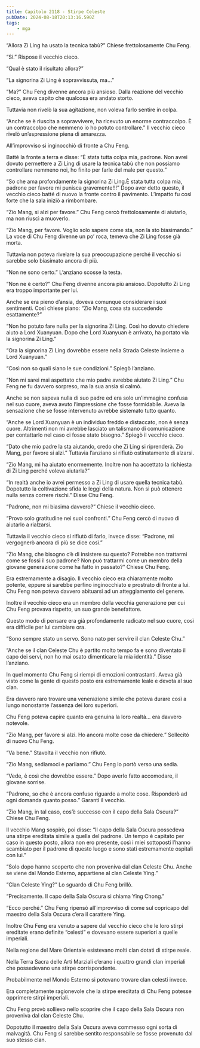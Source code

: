 ```yaml
---
title: Capitolo 2118 - Stirpe Celeste
pubDate: 2024-08-18T20:13:16.590Z
tags:
    - mga
---
```





“Allora Zi Ling ha usato la tecnica tabù?” Chiese frettolosamente Chu Feng.


“Sì.” Rispose il vecchio cieco.


“Qual è stato il risultato allora?”


“La signorina Zi Ling è sopravvissuta, ma…”

“Ma?” Chu Feng divenne ancora più ansioso. Dalla reazione del vecchio cieco, aveva capito che qualcosa era andato storto.


Tuttavia non rivelò la sua agitazione, non voleva farlo sentire in colpa.


“Anche se è riuscita a sopravvivere, ha ricevuto un enorme contraccolpo. È un contraccolpo che nemmeno io ho potuto controllare.” Il vecchio cieco rivelò un’espressione piena di amarezza.


All’improvviso si inginocchiò di fronte a Chu Feng.


Batté la fronte a terra e disse: “È stata tutta colpa mia, padrone. Non avrei dovuto permettere a Zi Ling di usare la tecnica tabù che non possiamo controllare nemmeno noi, ho finito per farle del male per questo.”


“So che ama profondamente la signorina Zi Ling.È stata tutta colpa mia, padrone per favore mi punisca gravemente!!!” Dopo aver detto questo, il vecchio cieco batté di nuovo la fronte contro il pavimento. L’impatto fu così forte che la sala iniziò a rimbombare.


“Zio Mang, si alzi per favore.” Chu Feng cercò frettolosamente di aiutarlo, ma non riuscì a muoverlo.


“Zio Mang, per favore. Voglio solo sapere come sta, non la sto biasimando.” La voce di Chu Feng divenne un po’ roca, temeva che Zi Ling fosse già morta.


Tuttavia non poteva rivelare la sua preoccupazione perché il vecchio si sarebbe solo biasimato ancora di più.


“Non ne sono certo.” L’anziano scosse la testa.


“Non ne è certo?” Chu Feng divenne ancora più ansioso. Dopotutto Zi Ling era troppo importante per lui.


Anche se era pieno d’ansia, doveva comunque considerare i suoi sentimenti. Così chiese piano: “Zio Mang, cosa sta succedendo esattamente?”


“Non ho potuto fare nulla per la signorina Zi Ling. Così ho dovuto chiedere aiuto a Lord Xuanyuan. Dopo che Lord Xuanyuan è arrivato, ha portato via la signorina Zi Ling.”


“Ora la signorina Zi Ling dovrebbe essere nella Strada Celeste insieme a Lord Xuanyuan.”


“Così non so quali siano le sue condizioni.” Spiegò l’anziano.


“Non mi sarei mai aspettato che mio padre avrebbe aiutato Zi Ling.” Chu Feng ne fu davvero sorpreso, ma la sua ansia si calmò.


Anche se non sapeva nulla di suo padre ed era solo un’immagine confusa nel suo cuore, aveva avuto l’impressione che fosse formidabile. Aveva la sensazione che se fosse intervenuto avrebbe sistemato tutto quanto.


“Anche se Lord Xuanyuan è un individuo freddo e distaccato, non è senza cuore. Altrimenti non mi avrebbe lasciato un talismano di comunicazione per contattarlo nel caso ci fosse stato bisogno.” Spiegò il vecchio cieco.


“Dato che mio padre la sta aiutando, credo che Zi Ling si riprenderà. Zio Mang, per favore si alzi.” Tuttavia l’anziano si rifiutò ostinatamente di alzarsi.


“Zio Mang, mi ha aiutato enormemente. Inoltre non ha accettato la richiesta di Zi Ling perché voleva aiutarla?”


“In realtà anche io avrei permesso a Zi Ling di usare quella tecnica tabù. Dopotutto la coltivazione sfida le leggi della natura. Non si può ottenere nulla senza correre rischi.” Disse Chu Feng.


“Padrone, non mi biasima davvero?” Chiese il vecchio cieco.


“Provo solo gratitudine nei suoi confronti.” Chu Feng cercò di nuovo di aiutarlo a rialzarsi.


Tuttavia il vecchio cieco si rifiutò di farlo, invece disse: “Padrone, mi vergognerò ancora di più se dice così.”


“Zio Mang, che bisogno c’è di insistere su questo? Potrebbe non trattarmi come se fossi il suo padrone? Non può trattarmi come un membro della giovane generazione come ha fatto in passato?” Chiese Chu Feng.


Era estremamente a disagio. Il vecchio cieco era chiaramente molto potente, eppure si sarebbe perfino inginocchiato e prostrato di fronte a lui. Chu Feng non poteva davvero abituarsi ad un atteggiamento del genere.


Inoltre il vecchio cieco era un membro della vecchia generazione per cui Chu Feng provava rispetto, un suo grande benefattore.


Questo modo di pensare era già profondamente radicato nel suo cuore, così era difficile per lui cambiare ora.


“Sono sempre stato un servo. Sono nato per servire il clan Celeste Chu.”


“Anche se il clan Celeste Chu è partito molto tempo fa e sono diventato il capo dei servi, non ho mai osato dimenticare la mia identità.” Disse l’anziano.


In quel momento Chu Feng si riempì di emozioni contrastanti. Aveva già visto come la gente di questo posto era estremamente leale e devota al suo clan.


Era davvero raro trovare una venerazione simile che poteva durare così a lungo nonostante l’assenza dei loro superiori.


Chu Feng poteva capire quanto era genuina la loro realtà… era davvero notevole.


“Zio Mang, per favore si alzi. Ho ancora molte cose da chiedere.” Sollecitò di nuovo Chu Feng.


“Va bene.” Stavolta il vecchio non rifiutò.


“Zio Mang, sediamoci e parliamo.” Chu Feng lo portò verso una sedia.


“Vede, è così che dovrebbe essere.” Dopo averlo fatto accomodare, il giovane sorrise.


“Padrone, so che è ancora confuso riguardo a molte cose. Risponderò ad ogni domanda quanto posso.” Garantì il vecchio.


“Zio Mang, in tal caso, cos’è successo con il capo della Sala Oscura?” Chiese Chu Feng.


Il vecchio Mang sospirò, poi disse: “Il capo della Sala Oscura possedeva una stirpe ereditata simile a quella del padrone. Un tempo è capitato per caso in questo posto, allora non ero presente, così i miei sottoposti l’hanno scambiato per il padrone di questo luogo e sono stati estremamente ospitali con lui.”

“Solo dopo hanno scoperto che non proveniva dal clan Celeste Chu. Anche se viene dal Mondo Esterno, appartiene al clan Celeste Ying.”


“Clan Celeste Ying?” Lo sguardo di Chu Feng brillò.


“Precisamente. Il capo della Sala Oscura si chiama Ying Chong.”


“Ecco perché.” Chu Feng ripensò all’improvviso di come sul copricapo del maestro della Sala Oscura c’era il carattere Ying.


Inoltre Chu Feng era venuto a sapere dal vecchio cieco che le loro stirpi ereditate erano definite “celesti” e dovevano essere superiori a quelle imperiali.


Nella regione del Mare Orientale esistevano molti clan dotati di stirpe reale.

Nella Terra Sacra delle Arti Marziali c’erano i quattro grandi clan imperiali che possedevano una stirpe corrispondente.


Probabilmente nel Mondo Esterno si potevano trovare clan celesti invece.


Era completamente ragionevole che la stirpe ereditata di Chu Feng potesse opprimere stirpi imperiali.


Chu Feng provò sollievo nello scoprire che il capo della Sala Oscura non proveniva dal clan Celeste Chu.


Dopotutto il maestro della Sala Oscura aveva commesso ogni sorta di malvagità. Chu Feng si sarebbe sentito responsabile se fosse provenuto dal suo stesso clan.

